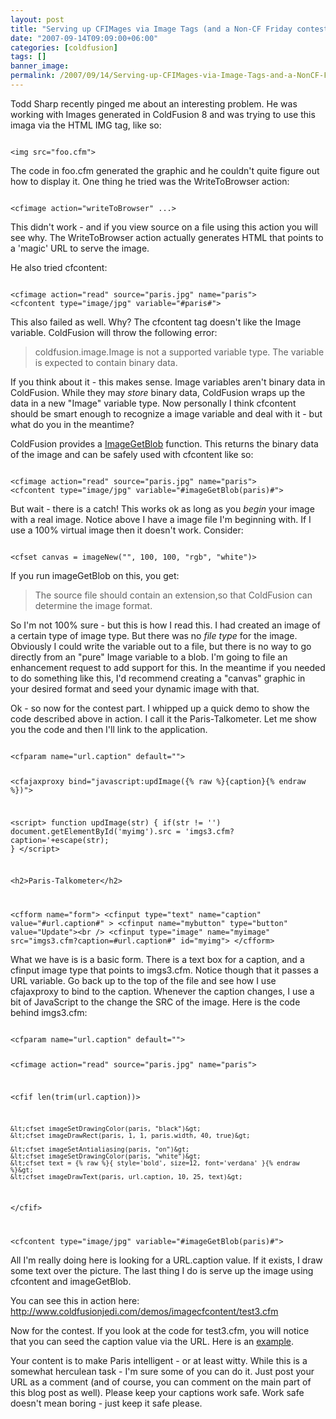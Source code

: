 ```yaml
---
layout: post
title: "Serving up CFIMages via Image Tags (and a Non-CF Friday contest!)"
date: "2007-09-14T09:09:00+06:00"
categories: [coldfusion]
tags: []
banner_image: 
permalink: /2007/09/14/Serving-up-CFIMages-via-Image-Tags-and-a-NonCF-Friday-contest
---
```


Todd Sharp recently pinged me about an interesting problem. He was working with Images generated in ColdFusion 8 and was trying to use this imaga via the HTML IMG tag, like so:

<code>
&lt;img src="foo.cfm"&gt;
</code>

The code in foo.cfm generated the graphic and he couldn't quite figure out how to display it. One thing he tried was the WriteToBrowser action:

<code>
&lt;cfimage action="writeToBrowser" ...&gt;
</code>

This didn't work - and if you view source on a file using this action you will see why. The WriteToBrowser action actually generates HTML that points to a 'magic' URL to serve the image. 

He also tried cfcontent:

<code>
&lt;cfimage action="read" source="paris.jpg" name="paris"&gt;
&lt;cfcontent type="image/jpg" variable="#paris#"&gt;
</code>

This also failed as well. Why? The cfcontent tag doesn't like the Image variable. ColdFusion will throw the following error:

<blockquote>
coldfusion.image.Image is not a supported variable type. The variable is expected to contain binary data.
</blockquote>

If you think about it - this makes sense. Image variables aren't binary data in ColdFusion. While they may <i>store</i> binary data, ColdFusion wraps up the data in a new "Image" variable type. Now personally I think cfcontent should be smart enough to recognize a image variable and deal with it - but what do you in the meantime?

ColdFusion provides a <a href="http://www.cfquickdocs.com/cf8/?getDoc=ImageGetBlob">ImageGetBlob</a> function. This returns the binary data of the image and can be safely used with cfcontent like so:

<code>
&lt;cfimage action="read" source="paris.jpg" name="paris"&gt;
&lt;cfcontent type="image/jpg" variable="#imageGetBlob(paris)#"&gt;
</code>

But wait - there is a catch! This works ok as long as you <i>begin</i> your image with a real image. Notice above I have a image file I'm beginning with. If I use a 100% virtual image then it doesn't work. Consider:

<code>
&lt;cfset canvas = imageNew("", 100, 100, "rgb", "white")&gt;
</code>

If you run imageGetBlob on this, you get:

<blockquote>
The source file should contain an extension,so that ColdFusion can determine the image format.
</blockquote>

So I'm not 100% sure - but this is how I read this. I had created an image of a certain type of image type. But there was no <i>file type</i> for the image. Obviously I could write the variable out to a file, but there is no way to go directly from an "pure" Image variable to a blob. I'm going to file an enhancement request to add support for this. In the meantime if you needed to do something like this, I'd recommend creating a "canvas" graphic in your desired format and seed your dynamic image with that.

Ok - so now for the contest part. I whipped up a quick demo to show the code described above in action. I call it the Paris-Talkometer. Let me show you the code and then I'll link to the application. 

<code>
&lt;cfparam name="url.caption" default=""&gt;

&lt;cfajaxproxy bind="javascript:updImage({% raw %}{caption}{% endraw %})"&gt;

&lt;script&gt;
function updImage(str) {
	if(str != '') document.getElementById('myimg').src = 'imgs3.cfm?caption='+escape(str);
}
&lt;/script&gt;

&lt;h2&gt;Paris-Talkometer&lt;/h2&gt;

&lt;cfform name="form"&gt;
&lt;cfinput type="text" name="caption" value="#url.caption#" &gt; &lt;cfinput name="mybutton" type="button" value="Update"&gt;&lt;br /&gt;
&lt;cfinput type="image" name="myimage" src="imgs3.cfm?caption=#url.caption#" id="myimg"&gt;
&lt;/cfform&gt;
</code>

What we have is is a basic form. There is a text box for a caption, and a cfinput image type that points to imgs3.cfm. Notice though that it passes a URL variable. Go back up to the top of the file and see how I use cfajaxproxy to bind to the caption. Whenever the caption changes, I use a bit of JavaScript to the change the SRC of the image. Here is the code behind imgs3.cfm:

<code>
&lt;cfparam name="url.caption" default=""&gt;

&lt;cfimage action="read" source="paris.jpg" name="paris"&gt;

&lt;cfif len(trim(url.caption))&gt;

	&lt;cfset imageSetDrawingColor(paris, "black")&gt;
	&lt;cfset imageDrawRect(paris, 1, 1, paris.width, 40, true)&gt;
	
	&lt;cfset imageSetAntialiasing(paris, "on")&gt;
	&lt;cfset imageSetDrawingColor(paris, "white")&gt;
	&lt;cfset text = {% raw %}{ style='bold', size=12, font='verdana' }{% endraw %}&gt;
	&lt;cfset imageDrawText(paris, url.caption, 10, 25, text)&gt;

&lt;/cfif&gt;

&lt;cfcontent type="image/jpg" variable="#imageGetBlob(paris)#"&gt;
</code>

All I'm really doing here is looking for a URL.caption value. If it exists, I draw some text over the picture. The last thing I do is serve up the image using cfcontent and imageGetBlob. 

You can see this in action here: <br />
<a href="http://www.raymondcamden.com/demos/imagecfcontent/test3.cfm">http://www.coldfusionjedi.com/demos/imagecfcontent/test3.cfm</a>

Now for the contest. If you look at the code for test3.cfm, you will notice that you can seed the caption value via the URL. Here is an <a href="http://www.coldfusionjedi.com/demos/imagecfcontent/test3.cfm?caption=ColdFusion%20Rocks">example</a>.

Your content is to make Paris intelligent - or at least witty. While this is a somewhat herculean task - I'm sure some of you can do it. Just post your URL as a comment (and of course, you can comment on the main part of this blog post as well). Please keep your captions work safe. Work safe doesn't mean boring - just keep it safe please.